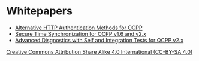# Whitepapers

- [Alternative HTTP Authentication Methods for OCPP](HTTPAuthExtensions/README.md)
- [Secure Time Synchronization for OCPP v1.6 and v2.x](SecureTimeSync/README.md)
- [Advanced Disgnostics with Self and Integration Tests for OCPP v2.x](AdvancedDiagnostics/README.md)


[Creative Commons Attribution Share Alike 4.0 International (CC-BY-SA 4.0)](https://creativecommons.org/licenses/by-sa/4.0/)
